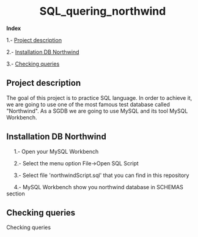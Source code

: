 <h1 align="center"> SQL_quering_northwind </h1>

**Index**

1.- [Project description](#id1)

2.- [Installation DB Northwind](#id2)

3.- [Checking queries](#id3)


## Project description<a name="id1"></a>
<p>The goal of this project is to practice SQL language. In order to achieve it, we are going to use one of the most famous test database called "Northwind". As a SGDB we are going to use MySQL and its tool MySQL Workbench.</p>

## Installation DB Northwind<a name="id2"></a>
<p>&nbsp&nbsp&nbsp&nbsp 1.- Open your MySQL Workbench</p>
<p>&nbsp&nbsp&nbsp&nbsp 2.- Select the menu option File->Open SQL Script</p>
<p>&nbsp&nbsp&nbsp&nbsp 3.- Select file 'northwindScript.sql' that you can find in this repository</p>
<p>&nbsp&nbsp&nbsp&nbsp 4.- MySQL Workbench show you northwind database in SCHEMAS section</p>

## Checking queries<a name="id3"></a>
<p>Checking queries</p>

